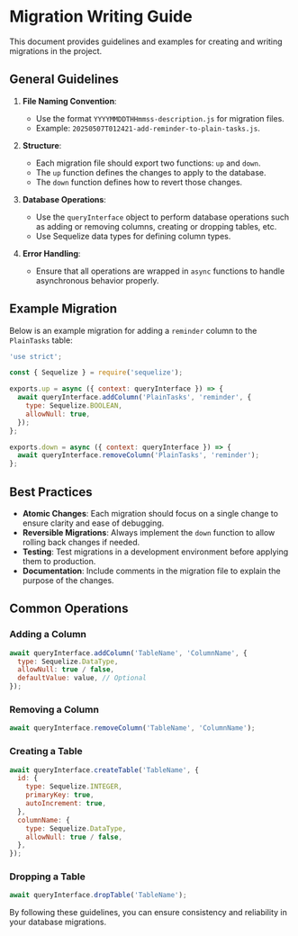 # Migration Writing Guide

This document provides guidelines and examples for creating and writing migrations in the project.

## General Guidelines

1. **File Naming Convention**:

   - Use the format `YYYYMMDDTHHmmss-description.js` for migration files.
   - Example: `20250507T012421-add-reminder-to-plain-tasks.js`.

2. **Structure**:

   - Each migration file should export two functions: `up` and `down`.
   - The `up` function defines the changes to apply to the database.
   - The `down` function defines how to revert those changes.

3. **Database Operations**:

   - Use the `queryInterface` object to perform database operations such as adding or removing columns, creating or dropping tables, etc.
   - Use Sequelize data types for defining column types.

4. **Error Handling**:
   - Ensure that all operations are wrapped in `async` functions to handle asynchronous behavior properly.

## Example Migration

Below is an example migration for adding a `reminder` column to the `PlainTasks` table:

```javascript
'use strict';

const { Sequelize } = require('sequelize');

exports.up = async ({ context: queryInterface }) => {
  await queryInterface.addColumn('PlainTasks', 'reminder', {
    type: Sequelize.BOOLEAN,
    allowNull: true,
  });
};

exports.down = async ({ context: queryInterface }) => {
  await queryInterface.removeColumn('PlainTasks', 'reminder');
};
```

## Best Practices

- **Atomic Changes**: Each migration should focus on a single change to ensure clarity and ease of debugging.
- **Reversible Migrations**: Always implement the `down` function to allow rolling back changes if needed.
- **Testing**: Test migrations in a development environment before applying them to production.
- **Documentation**: Include comments in the migration file to explain the purpose of the changes.

## Common Operations

### Adding a Column

```javascript
await queryInterface.addColumn('TableName', 'ColumnName', {
  type: Sequelize.DataType,
  allowNull: true / false,
  defaultValue: value, // Optional
});
```

### Removing a Column

```javascript
await queryInterface.removeColumn('TableName', 'ColumnName');
```

### Creating a Table

```javascript
await queryInterface.createTable('TableName', {
  id: {
    type: Sequelize.INTEGER,
    primaryKey: true,
    autoIncrement: true,
  },
  columnName: {
    type: Sequelize.DataType,
    allowNull: true / false,
  },
});
```

### Dropping a Table

```javascript
await queryInterface.dropTable('TableName');
```

By following these guidelines, you can ensure consistency and reliability in your database migrations.
